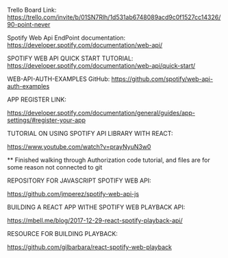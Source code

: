 Trello Board Link: 
https://trello.com/invite/b/01SN7Rlh/1d531ab6748089acd9c0f1527cc14326/90-point-never

Spotify Web Api EndPoint documentation: 
https://developer.spotify.com/documentation/web-api/

SPOTIFY WEB API QUICK START TUTORIAL: 
https://developer.spotify.com/documentation/web-api/quick-start/

WEB-API-AUTH-EXAMPLES GitHub: 
https://github.com/spotify/web-api-auth-examples

APP REGISTER LINK: 

https://developer.spotify.com/documentation/general/guides/app-settings/#register-your-app

TUTORIAL ON USING SPOTIFY API LIBRARY WITH REACT: 

https://www.youtube.com/watch?v=prayNyuN3w0

** Finished walking through Authorization code tutorial, and files are for some reason not connected to git 

REPOSITORY FOR JAVASCRIPT SPOTIFY WEB API: 

https://github.com/jmperez/spotify-web-api-js

BUILDING A REACT APP WITHE SPOTIFY WEB PLAYBACK API: 

https://mbell.me/blog/2017-12-29-react-spotify-playback-api/

RESOURCE FOR BUILDING PLAYBACK: 

https://github.com/gilbarbara/react-spotify-web-playback